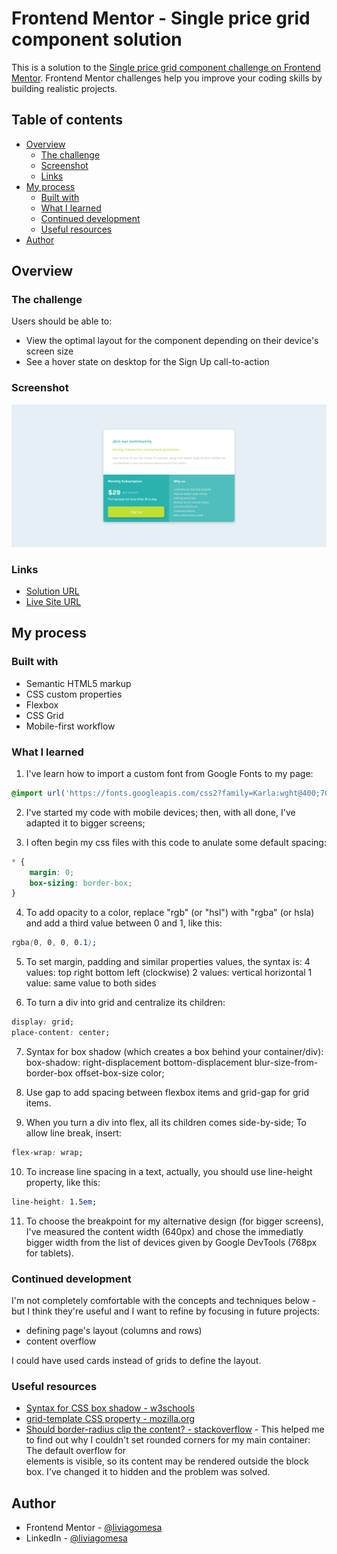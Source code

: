 # Frontend Mentor - Single price grid component solution

This is a solution to the [Single price grid component challenge on Frontend Mentor](https://www.frontendmentor.io/challenges/single-price-grid-component-5ce41129d0ff452fec5abbbc). Frontend Mentor challenges help you improve your coding skills by building realistic projects. 

## Table of contents

- [Overview](#overview)
  - [The challenge](#the-challenge)
  - [Screenshot](#screenshot)
  - [Links](#links)
- [My process](#my-process)
  - [Built with](#built-with)
  - [What I learned](#what-i-learned)
  - [Continued development](#continued-development)
  - [Useful resources](#useful-resources)
- [Author](#author)

## Overview

### The challenge

Users should be able to:

- View the optimal layout for the component depending on their device's screen size
- See a hover state on desktop for the Sign Up call-to-action

### Screenshot

![](./screenshot.png)

### Links

- [Solution URL](https://github.com/liviagomesa/join-our-community)
- [Live Site URL](https://liviagomesa.github.io/join-our-community/)

## My process

### Built with

- Semantic HTML5 markup
- CSS custom properties
- Flexbox
- CSS Grid
- Mobile-first workflow

### What I learned

1. I've learn how to import a custom font from Google Fonts to my page:
```css
@import url('https://fonts.googleapis.com/css2?family=Karla:wght@400;700&display=swap');
```

2. I've started my code with mobile devices; then, with all done, I've adapted it to bigger screens;

3. I often begin my css files with this code to anulate some default spacing:
```css
* {
    margin: 0;
    box-sizing: border-box;
}
```

4. To add opacity to a color, replace "rgb" (or "hsl") with "rgba" (or hsla) and add a third value between 0 and 1, like this:
```css
rgba(0, 0, 0, 0.1);
```

5. To set margin, padding and similar properties values, the syntax is:
4 values: top right bottom left (clockwise)
2 values: vertical horizontal
1 value: same value to both sides

6. To turn a div into grid and centralize its children:
```css
display: grid;
place-content: center;
```

7. Syntax for box shadow (which creates a box behind your container/div):
box-shadow: right-displacement bottom-displacement blur-size-from-border-box offset-box-size color;

8. Use gap to add spacing between flexbox items and grid-gap for grid items.

9. When you turn a div into flex, all its children comes side-by-side; To allow line break, insert:
```css
flex-wrap: wrap;
```

10. To increase line spacing in a text, actually, you should use line-height property, like this:
```css
line-height: 1.5em;
```

11. To choose the breakpoint for my alternative design (for bigger screens), I've measured the content width (640px) and chose the immediatly bigger width from the list of devices given by Google DevTools (768px for tablets).

### Continued development

I'm not completely comfortable with the concepts and techniques below - but I think they're useful and I want to refine by focusing in future projects:
- defining page's layout (columns and rows)
- content overflow

I could have used cards instead of grids to define the layout.

### Useful resources

- [Syntax for CSS box shadow - w3schools](https://www.w3schools.com/css/css3_shadows_box.asp)
- [grid-template CSS property - mozilla.org](https://developer.mozilla.org/en-US/docs/Web/CSS/grid-template)
- [Should border-radius clip the content? - stackoverflow](https://stackoverflow.com/questions/8582176/should-border-radius-clip-the-content) - This helped me to find out why I couldn't set rounded corners for my main container: The default overflow for <div> elements is visible, so its content may be rendered outside the block box. I've changed it to hidden and the problem was solved.

## Author

- Frontend Mentor - [@liviagomesa](https://www.frontendmentor.io/profile/liviagomesa)
- LinkedIn - [@liviagomesa](https://www.linkedin.com/in/liviagomesa/)